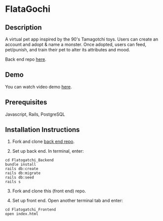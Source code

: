 # FlataGochi

## Description
A virtual pet app inspired by the 90's Tamagotchi toys. Users can create an account and adopt & name a monster. Once adopted, users can feed, pet/punish, and train their pet to alter its attributes and mood.

Back end repo <a href="https://github.com/matt-green1/Flatogatchi_Backend">here</a>.

## Demo
You can watch video demo <a href="https://www.youtube.com/watch?v=_1SBHhtt6L4&ab_channel=MatthewGreen">here</a>.

## Prerequisites
Javascript, Rails, PostgreSQL

## Installation Instructions

1. Fork and clone <a href="https://www.youtube.com/watch?v=_1SBHhtt6L4&ab_channel=MatthewGreen">back end repo</a>.

2. Set up back end. In terminal, enter:

```
cd Flatogatchi_Backend
bundle install
rails db:create
rails db:migrate
rails db:seed
rails s
```
3. Fork and clone this (front end) repo.

4. Set up front end. Open another terminal tab and enter:

```
cd Flatogatchi_Frontend
open index.html

```
